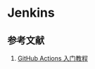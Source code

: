 # Jenkins

## 参考文献

1. [GitHub Actions 入门教程](http://www.ruanyifeng.com/blog/2019/09/getting-started-with-github-actions.html)
